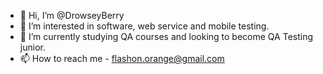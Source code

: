 - 👋 Hi, I’m @DrowseyBerry
- 👀 I’m interested in software, web service and mobile testing.
- 🌱 I’m currently studying QA courses and looking to become QA Testing junior.
- 📫 How to reach me - flashon.orange@gmail.com

<!---
DrowseyBerry/DrowseyBerry is a ✨ special ✨ repository because its `README.md` (this file) appears on your GitHub profile.
You can click the Preview link to take a look at your changes.
--->
